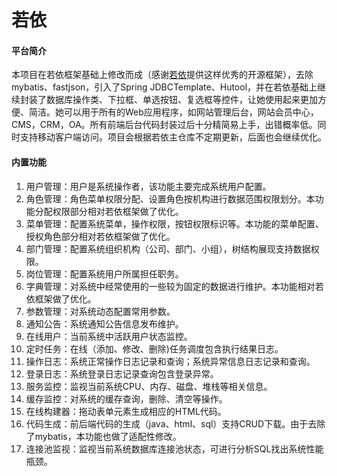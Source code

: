 # 若依

#### 平台简介
本项目在若依框架基础上修改而成（感谢[若依](https://gitee.com/y_project/RuoYi-fast)提供这样优秀的开源框架），去除mybatis、fastjson，引入了Spring JDBCTemplate、Hutool，并在若依基础上继续封装了数据库操作类、下拉框、单选按钮、复选框等控件，让她使用起来更加方便、简洁。她可以用于所有的Web应用程序，如网站管理后台，网站会员中心，CMS，CRM，OA。所有前端后台代码封装过后十分精简易上手，出错概率低。同时支持移动客户端访问。项目会根据若依主仓库不定期更新，后面也会继续优化。

#### 内置功能
1.  用户管理：用户是系统操作者，该功能主要完成系统用户配置。
2.  角色管理：角色菜单权限分配、设置角色按机构进行数据范围权限划分。本功能分配权限部分相对若依框架做了优化。
3.  菜单管理：配置系统菜单，操作权限，按钮权限标识等。本功能的菜单配置、授权角色部分相对若依框架做了优化。
4.  部门管理：配置系统组织机构（公司、部门、小组），树结构展现支持数据权限。
5.  岗位管理：配置系统用户所属担任职务。
6.  字典管理：对系统中经常使用的一些较为固定的数据进行维护。本功能相对若依框架做了优化。
7.  参数管理：对系统动态配置常用参数。
8.  通知公告：系统通知公告信息发布维护。
9.  在线用户：当前系统中活跃用户状态监控。
10. 定时任务：在线（添加、修改、删除)任务调度包含执行结果日志。
11. 操作日志：系统正常操作日志记录和查询；系统异常信息日志记录和查询。
12. 登录日志：系统登录日志记录查询包含登录异常。
13. 服务监控：监视当前系统CPU、内存、磁盘、堆栈等相关信息。
14. 缓存监控：对系统的缓存查询，删除、清空等操作。
15. 在线构建器：拖动表单元素生成相应的HTML代码。
16. 代码生成：前后端代码的生成（java、html、sql）支持CRUD下载。由于去除了mybatis，本功能也做了适配性修改。
17. 连接池监视：监视当前系统数据库连接池状态，可进行分析SQL找出系统性能瓶颈。
